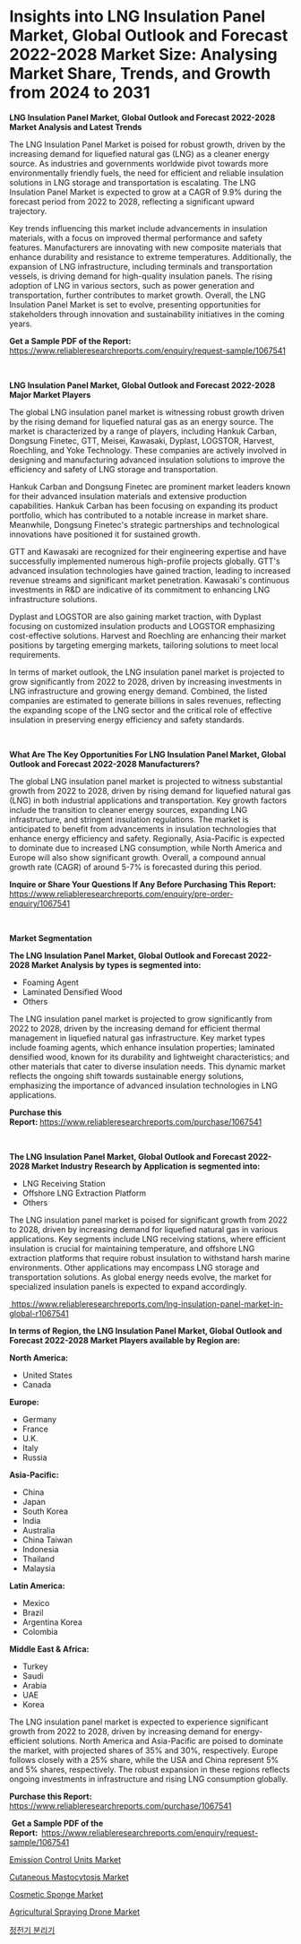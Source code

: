 <p><h1>Insights into LNG Insulation Panel Market, Global Outlook and Forecast 2022-2028 Market Size: Analysing Market Share, Trends, and Growth from 2024 to 2031</h1></p><p><strong>LNG Insulation Panel Market, Global Outlook and Forecast 2022-2028 Market Analysis and Latest Trends</strong></p>
<p><p>The LNG Insulation Panel Market is poised for robust growth, driven by the increasing demand for liquefied natural gas (LNG) as a cleaner energy source. As industries and governments worldwide pivot towards more environmentally friendly fuels, the need for efficient and reliable insulation solutions in LNG storage and transportation is escalating. The LNG Insulation Panel Market is expected to grow at a CAGR of 9.9% during the forecast period from 2022 to 2028, reflecting a significant upward trajectory.</p><p>Key trends influencing this market include advancements in insulation materials, with a focus on improved thermal performance and safety features. Manufacturers are innovating with new composite materials that enhance durability and resistance to extreme temperatures. Additionally, the expansion of LNG infrastructure, including terminals and transportation vessels, is driving demand for high-quality insulation panels. The rising adoption of LNG in various sectors, such as power generation and transportation, further contributes to market growth. Overall, the LNG Insulation Panel Market is set to evolve, presenting opportunities for stakeholders through innovation and sustainability initiatives in the coming years.</p></p>
<p><strong>Get a Sample PDF of the Report:&nbsp;</strong> <a href="https://www.reliableresearchreports.com/enquiry/request-sample/1067541">https://www.reliableresearchreports.com/enquiry/request-sample/1067541</a></p>
<p>&nbsp;</p>
<p><strong>LNG Insulation Panel Market, Global Outlook and Forecast 2022-2028 Major Market Players</strong></p>
<p><p>The global LNG insulation panel market is witnessing robust growth driven by the rising demand for liquefied natural gas as an energy source. The market is characterized by a range of players, including Hankuk Carban, Dongsung Finetec, GTT, Meisei, Kawasaki, Dyplast, LOGSTOR, Harvest, Roechling, and Yoke Technology. These companies are actively involved in designing and manufacturing advanced insulation solutions to improve the efficiency and safety of LNG storage and transportation.</p><p>Hankuk Carban and Dongsung Finetec are prominent market leaders known for their advanced insulation materials and extensive production capabilities. Hankuk Carban has been focusing on expanding its product portfolio, which has contributed to a notable increase in market share. Meanwhile, Dongsung Finetec's strategic partnerships and technological innovations have positioned it for sustained growth.</p><p>GTT and Kawasaki are recognized for their engineering expertise and have successfully implemented numerous high-profile projects globally. GTT's advanced insulation technologies have gained traction, leading to increased revenue streams and significant market penetration. Kawasaki's continuous investments in R&D are indicative of its commitment to enhancing LNG infrastructure solutions.</p><p>Dyplast and LOGSTOR are also gaining market traction, with Dyplast focusing on customized insulation products and LOGSTOR emphasizing cost-effective solutions. Harvest and Roechling are enhancing their market positions by targeting emerging markets, tailoring solutions to meet local requirements.</p><p>In terms of market outlook, the LNG insulation panel market is projected to grow significantly from 2022 to 2028, driven by increasing investments in LNG infrastructure and growing energy demand. Combined, the listed companies are estimated to generate billions in sales revenues, reflecting the expanding scope of the LNG sector and the critical role of effective insulation in preserving energy efficiency and safety standards.</p></p>
<p>&nbsp;</p>
<p><strong>What Are The Key Opportunities For LNG Insulation Panel Market, Global Outlook and Forecast 2022-2028 Manufacturers?</strong></p>
<p><p>The global LNG insulation panel market is projected to witness substantial growth from 2022 to 2028, driven by rising demand for liquefied natural gas (LNG) in both industrial applications and transportation. Key growth factors include the transition to cleaner energy sources, expanding LNG infrastructure, and stringent insulation regulations. The market is anticipated to benefit from advancements in insulation technologies that enhance energy efficiency and safety. Regionally, Asia-Pacific is expected to dominate due to increased LNG consumption, while North America and Europe will also show significant growth. Overall, a compound annual growth rate (CAGR) of around 5-7% is forecasted during this period.</p></p>
<p><strong>Inquire or Share Your Questions If Any Before Purchasing This Report:</strong> <a href="https://www.reliableresearchreports.com/enquiry/pre-order-enquiry/1067541">https://www.reliableresearchreports.com/enquiry/pre-order-enquiry/1067541</a></p>
<p>&nbsp;</p>
<p><strong>Market Segmentation</strong></p>
<p><strong>The LNG Insulation Panel Market, Global Outlook and Forecast 2022-2028 Market Analysis by types is segmented into:</strong></p>
<p><ul><li>Foaming Agent</li><li>Laminated Densified Wood</li><li>Others</li></ul></p>
<p><p>The LNG insulation panel market is projected to grow significantly from 2022 to 2028, driven by the increasing demand for efficient thermal management in liquefied natural gas infrastructure. Key market types include foaming agents, which enhance insulation properties; laminated densified wood, known for its durability and lightweight characteristics; and other materials that cater to diverse insulation needs. This dynamic market reflects the ongoing shift towards sustainable energy solutions, emphasizing the importance of advanced insulation technologies in LNG applications.</p></p>
<p><strong>Purchase this Report:&nbsp;</strong><a href="https://www.reliableresearchreports.com/purchase/1067541">https://www.reliableresearchreports.com/purchase/1067541</a></p>
<p>&nbsp;</p>
<p><strong>The LNG Insulation Panel Market, Global Outlook and Forecast 2022-2028 Market Industry Research by Application is segmented into:</strong></p>
<p><ul><li>LNG Receiving Station</li><li>Offshore LNG Extraction Platform</li><li>Others</li></ul></p>
<p><p>The LNG insulation panel market is poised for significant growth from 2022 to 2028, driven by increasing demand for liquefied natural gas in various applications. Key segments include LNG receiving stations, where efficient insulation is crucial for maintaining temperature, and offshore LNG extraction platforms that require robust insulation to withstand harsh marine environments. Other applications may encompass LNG storage and transportation solutions. As global energy needs evolve, the market for specialized insulation panels is expected to expand accordingly.</p></p>
<p><a href="https://www.reliableresearchreports.com/lng-insulation-panel-market-in-global-r1067541">&nbsp;https://www.reliableresearchreports.com/lng-insulation-panel-market-in-global-r1067541</a></p>
<p><strong>In terms of Region, the LNG Insulation Panel Market, Global Outlook and Forecast 2022-2028 Market Players available by Region are:</strong></p>
<p>
    <p> <strong> North America: </strong>
        <ul>
            <li>United States</li>
            <li>Canada</li>
        </ul>
        </p> 
    <p> <strong> Europe: </strong>
        <ul>
            <li>Germany</li>
            <li>France</li>
            <li>U.K.</li>
            <li>Italy</li>
            <li>Russia</li>
        </ul>
        </p> 
    <p> <strong> Asia-Pacific: </strong>
        <ul>
            <li>China</li>
            <li>Japan</li>
            <li>South Korea</li>
            <li>India</li>
            <li>Australia</li>
            <li>China Taiwan</li>
            <li>Indonesia</li>
            <li>Thailand</li>
            <li>Malaysia</li>
        </ul>
        </p> 
    <p> <strong> Latin America: </strong>
        <ul>
            <li>Mexico</li>
            <li>Brazil</li>
            <li>Argentina Korea</li>
            <li>Colombia</li>
        </ul>
        </p> 
    <p> <strong> Middle East & Africa: </strong>
        <ul>
            <li>Turkey</li>
            <li>Saudi</li>
            <li>Arabia</li>
            <li>UAE</li>
            <li>Korea</li>
        </ul>
    </p>
    </p>
<p><p>The LNG insulation panel market is expected to experience significant growth from 2022 to 2028, driven by increasing demand for energy-efficient solutions. North America and Asia-Pacific are poised to dominate the market, with projected shares of 35% and 30%, respectively. Europe follows closely with a 25% share, while the USA and China represent 5% and 5% shares, respectively. The robust expansion in these regions reflects ongoing investments in infrastructure and rising LNG consumption globally.</p></p>
<p><strong>Purchase this Report: </strong><a href="https://www.reliableresearchreports.com/purchase/1067541">https://www.reliableresearchreports.com/purchase/1067541</a></p>
<p>&nbsp;<strong>Get a Sample PDF of the Report:&nbsp;&nbsp;</strong><a href="https://www.reliableresearchreports.com/enquiry/request-sample/1067541">https://www.reliableresearchreports.com/enquiry/request-sample/1067541</a></p>
<p><strong></strong></p>
<p><p><a href="https://issuu.com/reportprime-2/docs/emission-control-units-market-size-_c5a09c289b950c">Emission Control Units Market</a></p><p><a href="https://www.linkedin.com/pulse/cutaneous-mastocytosis-market-indicators-size-regional-breakdown-fcp9e?trackingId=uO7m73RMQ8G61MrvW71n%2Fg%3D%3D">Cutaneous Mastocytosis Market</a></p><p><a href="https://medium.com/@ikeschumm18/global-cosmetic-sponge-market-exploring-market-share-market-trends-and-future-growth-5b8db096d858">Cosmetic Sponge Market</a></p><p><a href="https://issuu.com/reportprime-2/docs/agricultural-spraying-drone-market-_05599ee94c33cf">Agricultural Spraying Drone Market</a></p><p><a href="https://medium.com/@zolajenkins98/%EC%A0%84%EA%B8%B0%EC%A0%81-%EB%B6%84%EB%A6%AC%EA%B8%B0-%EC%8B%9C%EC%9E%A5-%EA%B7%9C%EB%AA%A8%EB%8A%94-%EC%97%B0%ED%8F%89%EA%B7%A0-%EC%84%B1%EC%9E%A5%EB%A5%A0-7-1-%EB%A1%9C-%EC%A6%9D%EA%B0%80%ED%95%98%EA%B3%A0-%EC%9E%88%EC%9C%BC%EB%A9%B0-%EC%9D%B4-%EB%B3%B4%EA%B3%A0%EC%84%9C%EB%8A%94-%EC%9C%A0%ED%98%95-%EC%9A%A9%EB%8F%84-%EC%84%B1%EC%9E%A5-%EB%B0%8F-2024-2031%EB%85%84-%EC%98%88%EC%B8%A1%EC%97%90-%EB%8C%80%ED%95%9C-%EB%B6%84%EC%84%9D%EC%9D%84-%ED%8F%AC%ED%95%A8%ED%95%A9%EB%8B%88%EB%8B%A4-0fb56a45115d">정전기 분리기</a></p></p>